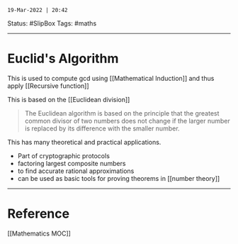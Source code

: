 `19-Mar-2022 | 20:42`

Status: #SlipBox 
Tags: #maths

---
# Euclid's Algorithm

This is used to compute gcd using [[Mathematical Induction]]  and thus apply [[Recursive function]]

This is based on the [[Euclidean division]]

>The Euclidean algorithm is based on the principle that the greatest common divisor of two numbers does not change if the larger number is replaced by its difference with the smaller number.

This has many theoretical and practical applications.

- Part of cryptographic protocols
- factoring largest composite numbers
- to find accurate rational approximations
- can be used as basic tools for proving theorems in [[number theory]]


---
# Reference

[[Mathematics MOC]]
